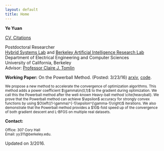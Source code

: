 ```yaml
---
layout: default
title: Home
---
```

<b>Ye Yuan</b>

<p><a href="https://hybrid.eecs.berkeley.edu/~yeyuan/cv_yeyuan_2015.pdf">CV, <a href="https://scholar.google.com/citations?user=Jhj7LZUAAAAJ&hl=en">Citations</a></p>

<p>Postdoctoral Researcher<br  />
<a href="http://hybrid.eecs.berkeley.edu/people.html">Hybrid Systems Lab</a> and <a href="http://bair.berkeley.edu/students.html">Berkeley Artificial Intelligence Research Lab</a><br  />
Department of Electrical Engineering and Computer Sciences<br  />
University of California, Berkeley <br  />
Advisor: <a href="http://www.eecs.berkeley.edu/~tomlin">Professor Claire J. Tomlin</a></p>


<!--<b>News:</b>-->


<!--<p><small>[Jan 20, 2016] Our paper: “Network identifiability from intrinsic noise,” was accepted by IEEE Transactions on Automatic Control. </small></p>-->


<p> <b>Working Paper:</b> On the Powerball Method. (Posted: 3/23/16) <a href="http://arxiv.org/abs/1603.07421"> arxiv</a>, <a href="https://github.com/mli/powerball"> code</a>. </p>

<p><small> We propose a new method to accelerate the convergence of
  optimization algorithms. This method adds a power coefficient $\gamma\in(0,1)$
  to the gradient during optimization. We call this the Powerball method after the well-known Heavy-ball method \cite{heavyball}. We prove that the Powerball method can achieve $\epsilon$ accuracy for strongly convex functions by using $O\left((1-\gamma)^{-1}\epsilon^{\gamma-1}\right)$ iterations. We also demonstrate that the Powerball method provides a $10$-fold speed up of the convergence of both gradient descent and L-BFGS on multiple real datasets.</small></p>

<!--<p><font color="red">I am in the job market, research and teaching statements are available upon request. </font></p>-->


<b>Contact:</b>

<p><small>Office: 307 Cory Hall <br  />
<!--(most of the time) or Desk 36, 732 Sutardja Dai Hall<br  />-->
Email: yy311@berkeley.edu.</small></p>



<span class="footercued">
Updated on 3/2016.<br />
<span>


<script type="text/javascript" id="clustrmaps" src="//cdn.clustrmaps.com/map_v2.js?u=7Veh&d=yguR5_G3NUuhN_gFSGtzaYE7LKn1yFCyVuc9_ytJA_o"></script>

